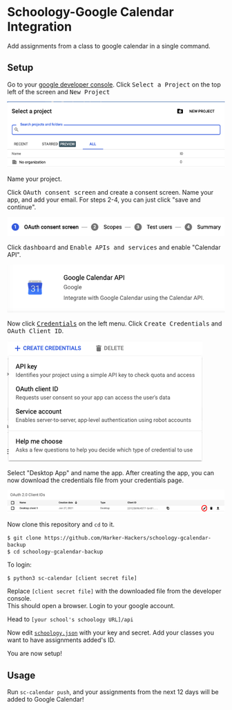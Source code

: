 # Schoology-Google Calendar Integration
Add assignments from a class to google calendar in a single command.

## Setup
Go to your [google developer console](https://console.cloud.google.com/). Click <kbd>Select a Project</kbd> on the top left of the screen and <kbd>New Project</kbd>

![](images/project.png)

Name your project.

Click <kbd>OAuth consent screen</kbd> and create a consent screen. Name your app, and add your email. For steps 2-4, you can just click "save and continue".

![](images/steps.png)

Click <kbd>dashboard</kbd> and <kbd>Enable APIs and services</kbd> and enable "Calendar API".

![](images/api.png)

Now click [<kbd>Credentials</kbd>](https://console.cloud.google.com/apis/credentials) on the left menu. Click <kbd>Create Credentials</kbd> and <kbd>OAuth Client ID</kbd>.

![](images/credentials.png)

Select "Desktop App" and name the app.
After creating the app, you can now download the credentials file from your credentials page.

![](images/download.png)

Now clone this repository and `cd` to it.

    $ git clone https://github.com/Harker-Hackers/schoology-gcalendar-backup
    $ cd schoology-gcalendar-backup

To login:

    $ python3 sc-calendar [client secret file]

Replace `[client secret file]` with the downloaded file from the developer console. \
This should open a browser. Login to your google account.

Head to `[your school's schoology URL]/api`

Now edit [`schoology.json`](schoology.json) with your key and secret. Add your classes you want to have assignments added's ID.

You are now setup!

## Usage

Run `sc-calendar push`, and your assignments from the next 12 days will be added to Google Calendar!